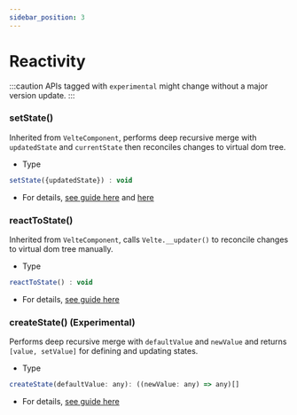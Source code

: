 ```yaml
---
sidebar_position: 3
---
```


# Reactivity

:::caution
APIs tagged with `experimental` might change without a major version update.
:::

### setState()
Inherited from `VelteComponent`, performs deep recursive merge with `updatedState` and `currentState` then reconciles changes to virtual dom tree.
* Type
```js
setState({updatedState}) : void
```

* For details, [see guide here](../components/basics.md#setstate) and [here](../essentials/reactivity.md#thissetstate)

### reactToState()
Inherited from `VelteComponent`, calls `Velte.__updater()` to reconcile changes to virtual dom tree manually.
* Type
```js
reactToState() : void
```

* For details, [see guide here](../essentials/reactivity.md#thisreacttostate)

### createState() (Experimental)
Performs deep recursive merge with `defaultValue` and `newValue` and returns `[value, setValue]` for defining and updating states.
* Type
```js
createState(defaultValue: any): ((newValue: any) => any)[]
```

* For details, [see guide here](../essentials/reactivity.md#reactivity-with-createstate)


